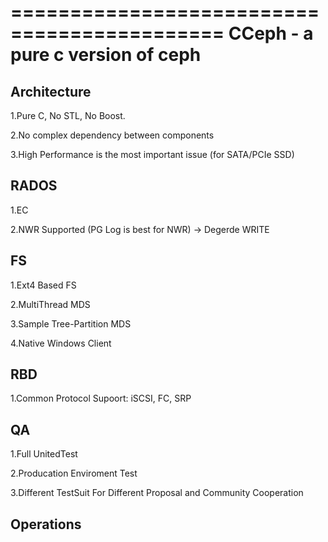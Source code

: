 ============================================
CCeph - a pure c version of ceph
============================================

Architecture
------------

1.Pure C, No STL, No Boost. 

2.No complex dependency between components

3.High Performance is the most important issue (for SATA/PCIe SSD)


RADOS
-----------

1.EC

2.NWR Supported (PG Log is best for NWR) -> Degerde WRITE



FS
-----------

1.Ext4 Based FS

2.MultiThread MDS

3.Sample Tree-Partition MDS

4.Native Windows Client


RBD
-----------

1.Common Protocol Supoort: iSCSI, FC, SRP


QA
----------

1.Full UnitedTest

2.Producation Enviroment Test

3.Different TestSuit For Different Proposal and Community Cooperation


Operations
----------

